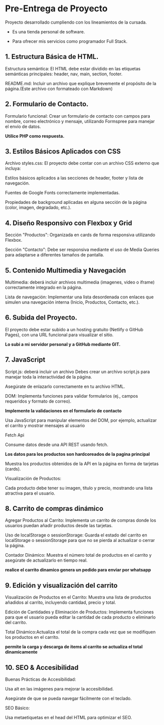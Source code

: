 # Pre-Entrega de Proyecto

Proyecto desarrollado cumpliendo con los lineamientos de la cursada.

- Es una tienda personal de software.

- Para ofrecer mis servicios como programador Full Stack.

## 1. Estructura Básica de HTML.

Estructura semántica: El HTML debe estar dividido en las etiquetas semánticas principales: header, nav, main, section, footer.

README.md: Incluir un archivo que explique brevemente el propósito de la página.(Este archivo con formateado con Markdown)

## 2. Formulario de Contacto.

Formulario funcional: Crear un formulario de contacto con campos para nombre, correo electrónico y mensaje, utilizando Formspree para manejar el envío de datos.

**Utilice PHP como respuesta.**

## 3. Estilos Básicos Aplicados con CSS

Archivo styles.css: El proyecto debe contar con un archivo CSS externo que incluya:

Estilos básicos aplicados a las secciones de header, footer y lista de navegación.

Fuentes de Google Fonts correctamente implementadas.

Propiedades de background aplicadas en alguna sección de la página (color, imagen, degradado, etc.).

## 4. Diseño Responsivo con Flexbox y Grid

Sección "Productos": Organizada en cards de forma responsiva utilizando Flexbox.

Sección "Contacto": Debe ser responsiva mediante el uso de Media Queries para adaptarse a diferentes tamaños de pantalla.

## 5. Contenido Multimedia y Navegación

Multimedia: deberá incluir archivos multimedia (imagenes, video o iframe) correctamente integrado en la página.

Lista de navegación: Implementar una lista desordenada con enlaces que simulen una navegación interna (Inicio, Productos, Contacto, etc.).

## 6. Subida del Proyecto.

El proyecto debe estar subido a un hosting gratuito (Netlify o GitHub Pages), con una URL funcional para visualizar el sitio.

**Lo subi a mi servidor personal y a GitHub mediante GIT.**

## 7. JavaScript

Script.js: deberá incluir un archivo Debes crear un archivo script.js para manejar toda la interactividad de la página.

Asegúrate de enlazarlo correctamente en tu archivo HTML.

DOM: Implementa funciones para validar formularios (ej., campos requeridos y formato de correo).

**Implemente la validaciones en el formulario de contacto**


Usa JavaScript para manipular elementos del DOM, por ejemplo, actualizar el carrito y mostrar mensajes al usuario

Fetch Api

Consume datos desde una API REST usando fetch.

**Los datos para los productos son hardcoreados de la pagina principal**

Muestra los productos obtenidos de la API en la página en forma de tarjetas (cards).

Visualización de Productos:

Cada producto debe tener su imagen, título y precio, mostrando una lista atractiva para el usuario.

## 8. Carrito de compras dinámico

Agregar Productos al Carrito: Implementa un carrito de compras donde los usuarios puedan añadir productos desde las tarjetas.

Uso de localStorage o sessionStorage: Guarda el estado del carrito en localStorage o sessionStorage para que no se pierda al actualizar o cerrar la página.

Contador Dinámico: Muestra el número total de productos en el carrito y asegúrate de actualizarlo en tiempo real.

**realice el carrito dinamico genera un pedido para enviar por whatsapp**

## 9. Edición y visualización del carrito

Visualización de Productos en el Carrito: Muestra una lista de productos añadidos al carrito, incluyendo cantidad, precio y total.

Edición de Cantidades y Eliminación de Productos: Implementa funciones para que el usuario pueda editar la cantidad de cada producto o eliminarlo del carrito.

Total Dinámico:Actualiza el total de la compra cada vez que se modifiquen los productos en el carrito.

**permite la carga y descarga de items al carrito se actualiza el total dinamicamente**

## 10. SEO & Accesibilidad

Buenas Prácticas de Accesibilidad:

Usa alt en las imágenes para mejorar la accesibilidad.

Asegúrate de que se pueda navegar fácilmente con el teclado.

SEO Básico:

Usa metaetiquetas en el head del HTML para optimizar el SEO.